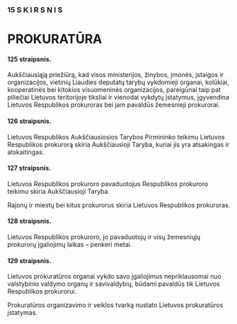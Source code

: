 ### 15 S K I R S N I S

# PROKURATŪRA

#### 125 straipsnis.

Aukščiausiąją priežiūrą, kad visos ministerijos, žinybos, įmonės, įstaigos ir organizacijos, vietinių Liaudies deputatų tarybų vykdomieji organai, kolūkiai, kooperatinės bei kitokios visuomeninės organizacijos, pareigūnai taip pat piliečiai Lietuvos teritorijoje tiksliai ir vienodai vykdytų įstatymus, įgyvendina Lietuvos Respublikos prokuroras bei jam pavaldūs žemesnieji prokurorai.

#### 126 straipsnis.

Lietuvos Respublikos Aukščiausiosios Tarybos Pirmininko teikimu Lietuvos Respublikos prokurorą skiria Aukščiausioji Taryba, kuriai jis yra atsakingas ir atskaitingas.

#### 127 straipsnis.

Lietuvos Respublikos prokuroro pavaduotojus Respublikos prokuroro teikimu skiria Aukščiausioji Taryba.

Rajonų ir miestų bei kitus prokurorus skiria Lietuvos Respublikos prokuroras.

#### 128 straipsnis.

Lietuvos Respublikos prokuroro, jo pavaduotojų ir visų žemesniųjų prokurorų įgaliojimų laikas – penkeri metai.

#### 129 straipsnis.

Lietuvos prokuratūros organai vykdo savo įgaliojimus nepriklausomai nuo valstybinio valdymo organų ir savivaldybių, būdami pavaldūs tik Lietuvos Respublikos prokurorui.

Prokuratūros organizavimo ir veiklos tvarką nustato Lietuvos prokuratūros įstatymas.
